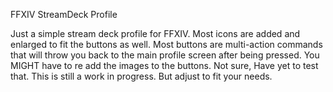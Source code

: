 FFXIV StreamDeck Profile

Just a simple stream deck profile for FFXIV. Most icons are added and enlarged to fit the buttons as well.
Most buttons are multi-action commands that will throw you back to the main profile screen after being pressed.
You MIGHT have to re add the images to the buttons. Not sure, Have yet to test that. 
This is still a work in progress. But adjust to fit your needs. 